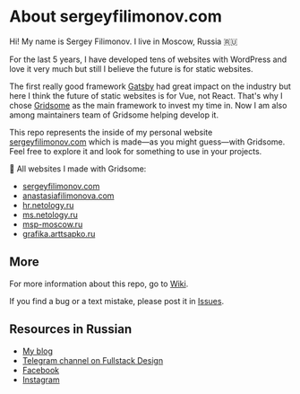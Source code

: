 # About sergeyfilimonov.com

Hi! My name is Sergey Filimonov. I live in Moscow, Russia 🇷🇺

For the last 5 years, I have developed tens of websites with WordPress and love it very much but still I believe the future is for static websites.

The first really good framework [Gatsby](https://gatsbyjs.org) had great impact on the industry but here I think the future of static websites is for Vue, not React. That's why I chose [Gridsome](https://gridsome.org) as the main framework to invest my time in. Now I am also among maintainers team of Gridsome helping develop it.

This repo represents the inside of my personal website [sergeyfilimonov.com](https://sergeyfilimonov.com) which is made—as you might guess—with Gridsome. Feel free to explore it and look for something to use in your projects.

🚀 All websites I made with Gridsome:
- [sergeyfilimonov.com](https://sergeyfilimonov.com)
- [anastasiafilimonova.com](https://anastasiafilimonova.com)
- [hr.netology.ru](https://hr.netology.ru)
- [ms.netology.ru](https://ms.netology.ru)
- [msp-moscow.ru](https://msp-moscow.ru)
- [grafika.arttsapko.ru](https://grafika.arttsapko.ru)

## More

For more information about this repo, go to [Wiki](https://github.com/sergeyfilimonov/sergeyfilimonov.com/wiki).

If you find a bug or a text mistake, please post it in [Issues](https://github.com/sergeyfilimonov/sergeyfilimonov.com/issues).

## Resources in Russian

- [My blog](https://sergeyfilimonov.com/blog)
- [Telegram channel on Fullstack Design](http://t-do.ru/fullstackdesign)
- [Facebook](https://www.facebook.com/tunecatcher)
- [Instagram](https://www.instagram.com/sergey_v_filimonov/)
